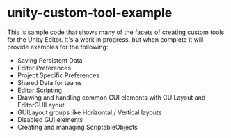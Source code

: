 # unity-custom-tool-example
This is sample code that shows many of the facets of creating custom tools for the Unity Editor.
It's a work in progress, but when complete it will provide examples for the following:

* Saving Persistent Data
 * Editor Preferences 
 * Project Specific Preferences
 * Shared Data for teams
* Editor Scripting
 * Drawing and handling common GUI elements with GUILayout and EditorGUILayout
 * GUILayout groups like Horizontal / Vertical layouts
 * Disabled GUI elements
* Creating and managing ScriptableObjects
